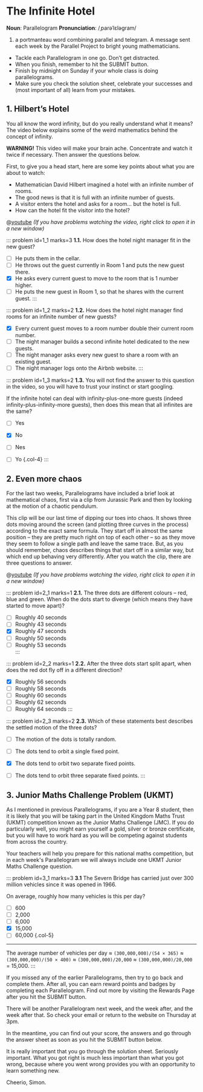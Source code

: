 # The Infinite Hotel

<div class="dictionary">

__Noun__: Parallelogram
__Pronunciation__: /ˌparəˈlɛləɡram/

1. a portmanteau word combining parallel and telegram. A message sent each
week by the Parallel Project to bright young mathematicians.

</div>

* Tackle each Parallelogram in one go. Don’t get distracted.
* When you finish, remember to hit the SUBMIT button.
*	Finish by midnight on Sunday if your whole class is doing parallelograms.
* Make sure you check the solution sheet, celebrate your successes and (most important of all) learn from your mistakes.


## 1. Hilbert’s Hotel

You all know the word infinity, but do you really understand what it means? The video below explains some of the weird mathematics behind the concept of infinity.

__WARNING!__ This video will make your brain ache. Concentrate and watch it twice if necessary. Then answer the questions below.

First, to give you a head start, here are some key points about what you are about to watch:

* Mathematician David Hilbert imagined a hotel with an infinite number of rooms.
* The good news is that it is full with an infinite number of guests.
* A visitor enters the hotel and asks for a room… but the hotel is full.
* How can the hotel fit the visitor into the hotel?

@[youtube](EXgZhkce1bE?end=132&rel=0) _(If you have problems watching the video, right click to open it in a new window)_

::: problem id=1_1 marks=3
__1.1.__ How does the hotel night manager fit in the new guest?

* [ ] He puts them in the cellar.
* [ ] He throws out the guest currently in Room 1 and puts the new guest there.
* [x] He asks every current guest to move to the room that is 1 number higher.
* [ ] He puts the new guest in Room 1, so that he shares with the current guest.
:::

::: problem id=1_2 marks=2
__1.2.__ How does the hotel night manager find rooms for an infinite number of new guests?

* [x] Every current guest moves to a room number double their current room number.
* [ ] The night manager builds a second infinite hotel dedicated to the new guests.
* [ ] The night manager asks every new guest to share a room with an existing guest.
* [ ] The night manager logs onto the Airbnb website.
:::

::: problem id=1_3 marks=2
__1.3.__ You will not find the answer to this question in the video, so you will have to trust your instinct or start googling.  

If the infinite hotel can deal with infinity-plus-one-more guests (indeed infinity-plus-infinity-more guests), then does this mean that all infinites are the same?


* [ ] Yes
* [x] No
* [ ] Nes
* [ ] Yo
{.col-4}
:::


## 2. Even more chaos

For the last two weeks, Parallelograms have included a brief look at mathematical chaos, first via a clip from Jurassic Park and then by looking at the motion of a chaotic pendulum.

This clip will be our last time of dipping our toes into chaos. It shows three dots moving around the screen (and plotting three curves in the process) according to the exact same formula. They start off in almost the same position – they are pretty much right on top of each other – so as they move they seem to follow a single path and leave the same trace. But, as you should remember, chaos describes things that start off in a similar way, but which end up behaving very differently. After you watch the clip, there are three questions to answer.

@[youtube](FYE4JKAXSfY?&rel=0) _(If you have problems watching the video, right click to open it in a new window)_

::: problem id=2_1 marks=1
__2.1.__ The three dots are different colours – red, blue and green. When do the dots start to diverge (which means they have started to move apart)?

* [ ] Roughly 40 seconds  
* [ ] Roughly 43 seconds  
* [x] Roughly 47 seconds   
* [ ] Roughly 50 seconds  
* [ ] Roughly 53 seconds  
:::

::: problem id=2_2 marks=1
__2.2.__ After the three dots start split apart, when does the red dot fly off in a different direction?

* [x] Roughly 56 seconds
* [ ] Roughly 58 seconds
* [ ] Roughly 60 seconds
* [ ] Roughly 62 seconds
* [ ] Roughly 64 seconds
:::

::: problem id=2_3 marks=2
__2.3.__ Which of these statements best describes the settled motion of the three dots?

* [ ] The motion of the dots is totally random.
* [ ] The dots tend to orbit a single fixed point.
* [x] The dots tend to orbit two separate fixed points.
* [ ] The dots tend to orbit three separate fixed points.
:::


## 3.	Junior Maths Challenge Problem (UKMT)
<!--- (2010) Q14 --->

As I mentioned in previous Parallelograms, if you are a Year 8 student, then it is likely that you will be taking part in the United Kingdom Maths Trust (UKMT) competition known as the Junior Maths Challenge (JMC). If you do particularly well, you might earn yourself a gold, silver or bronze certificate, but you will have to work hard as you will be competing against students from across the country.

Your teachers will help you prepare for this national maths competition, but in each week's Parallelogram we will always include one UKMT Junior Maths Challenge question.

::: problem id=3_1 marks=3
__3.1__ The Severn Bridge has carried just over 300 million vehicles since it was opened in 1966.

On average, roughly how many vehicles is this per day?

* [ ] 600
* [ ] 2,000
* [ ] 6,000
* [x] 15,000
* [ ] 60,000
{.col-5}

---

The average number of vehicles per day ≈ `(300,000,000)/(54 × 365)` ≈ `(300,000,000)/(50 × 400)` ≈ `(300,000,000)/20,000` ≈ `(300,000,000)/20,000` = 15,000.
:::


If you missed any of the earlier Parallelograms, then try to go back and complete them. After all, you can earn reward points and badges by completing each Parallelogram. Find out more by visiting the Rewards Page after you hit the SUBMIT button.

There will be another Parallelogram next week, and the week after, and the week after that. So check your email or return to the website on Thursday at 3pm.

In the meantime, you can find out your score, the answers and go through the answer sheet as soon as you hit the SUBMIT button below.

It is really important that you go through the solution sheet. Seriously important. What you got right is much less important than what you got wrong, because where you went wrong provides you with an opportunity to learn something new.

Cheerio,
Simon.
